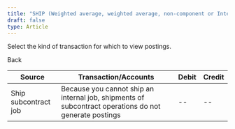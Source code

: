 ```yaml
---
title: "SHIP (Weighted average, weighted average, non-component or Internal job for internal use)"
draft: false
type: Article
---
```


Select the kind of transaction for which to view postings. 

Back

| Source               | Transaction/Accounts                                                                                  | Debit | Credit |
|----------------------|-------------------------------------------------------------------------------------------------------|-------|--------|
| Ship subcontract job | Because you cannot ship an internal job, shipments of subcontract operations do not generate postings | --    | --     |